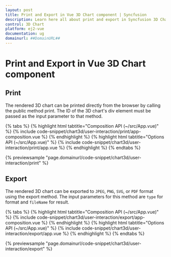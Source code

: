 ```yaml
---
layout: post
title: Print and Export in Vue 3D Chart component | Syncfusion
description: Learn here all about print and export in Syncfusion 3D Chart component of Syncfusion Essential JS 2 and more.
control: 3D Chart
platform: ej2-vue
documentation: ug
domainurl: ##DomainURL##
---
```


# Print and Export in Vue 3D Chart component

## Print

The rendered 3D chart can be printed directly from the browser by calling the public method print. The ID of the 3D chart's div element must be passed as the input parameter to that method.

{% tabs %}
{% highlight html tabtitle="Composition API (~/src/App.vue)" %}
{% include code-snippet/chart3d/user-interaction/print/app-composition.vue %}
{% endhighlight %}
{% highlight html tabtitle="Options API (~/src/App.vue)" %}
{% include code-snippet/chart3d/user-interaction/print/app.vue %}
{% endhighlight %}
{% endtabs %}
        
{% previewsample "page.domainurl/code-snippet/chart3d/user-interaction/print" %}

## Export

The rendered 3D chart can be exported to `JPEG`, `PNG`, `SVG`, or `PDF` format using the export method. The input parameters for this method are `type` for format and `fileName` for result.

{% tabs %}
{% highlight html tabtitle="Composition API (~/src/App.vue)" %}
{% include code-snippet/chart3d/user-interaction/export/app-composition.vue %}
{% endhighlight %}
{% highlight html tabtitle="Options API (~/src/App.vue)" %}
{% include code-snippet/chart3d/user-interaction/export/app.vue %}
{% endhighlight %}
{% endtabs %}
        
{% previewsample "page.domainurl/code-snippet/chart3d/user-interaction/export" %}